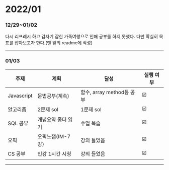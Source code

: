 

# 2022/01

### 12/29~01/02

다시 리프레시 하고 갑자기 잡힌 가족여행으로 인해 공부를 하지 못했다. 다만 확실히 목표를 잡아보고자 한다.(맨 앞의 readme에 작성)

------

### 01/03

| 주제       | 계획               | 달성                      | 실행 여부 |
| ---------- | ------------------ | ------------------------- | --------- |
| Javascript | 문법공부(계속)     | 함수, array method등 공부 | ☑️         |
| 알고리즘   | 2문제 sol          | 1문제 sol                 | ☑️         |
| SQL 공부   | 개념요약 좀더 읽기 | 수업 복습                 | ☑️         |
| 오픽       | 오픽노잼(IM-7강)   | 강의 들었음               | ☑️         |
| CS 공부    | 인강 1시간 시청    | 강의 들었음               | ☑️         |

------

